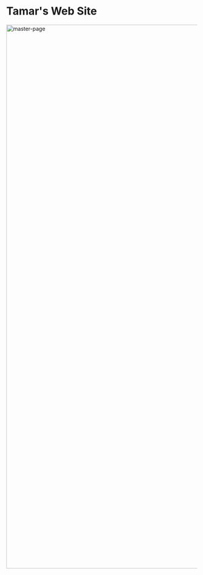# Tamar's Web Site


<img width="1436" alt="master-page" src="https://github.com/tamar-avivi/exercises/assets/145872169/cdcac8e7-af7e-42fc-a63f-9233ea029d3e">
